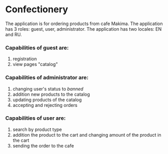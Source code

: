 # Confectionery

The application is for ordering products from cafe Makima.
The application has 3 roles: guest, user, administrator.
The application has two locales: EN and RU.

### Capabilities of **guest** are:

1. registration<br>
2. view pages "catalog"<br>

### Capabilities of **administrator** are:

1. changing user's status to *banned*<br>
5. addition new products to the catalog<br>
6. updating products of the catalog<br>
8. accepting and rejecting orders<br>

### Capabilities of **user** are:

1. search by product type<br>
2. addition the product to the cart and changing amount of the product in the cart<br>
3. sending the order to the cafe<br>

